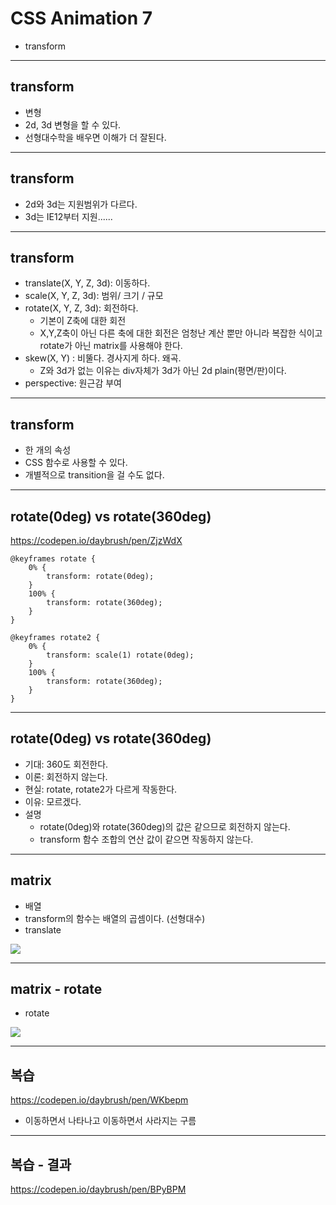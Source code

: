 # CSS Animation 7
* transform

---

## transform
* 변형
* 2d, 3d 변형을 할 수 있다.
* 선형대수학을 배우면 이해가 더 잘된다.

---
## transform
* 2d와 3d는 지원범위가 다르다.
* 3d는 IE12부터 지원......

---

## transform
* translate(X, Y, Z, 3d): 이동하다.
* scale(X, Y, Z, 3d): 범위/ 크기 / 규모
* rotate(X, Y, Z, 3d): 회전하다.
	* 기본이 Z축에 대한 회전
	* X,Y,Z축이 아닌 다른 축에 대한 회전은 엄청난 계산 뿐만 아니라 복잡한 식이고 rotate가 아닌 matrix를 사용해야 한다.
* skew(X, Y) : 비뚤다. 경사지게 하다. 왜곡.
	* Z와 3d가 없는 이유는 div자체가 3d가 아닌 2d plain(평면/판)이다.
* perspective: 원근감 부여

---

## transform
* 한 개의 속성
* CSS 함수로 사용할 수 있다.
* 개별적으로 transition을 걸 수도 없다.

---
## rotate(0deg) vs rotate(360deg)
https://codepen.io/daybrush/pen/ZjzWdX
```
@keyframes rotate {
    0% {
        transform: rotate(0deg);
    }
    100% {
        transform: rotate(360deg);
    }
}

@keyframes rotate2 {
    0% {
        transform: scale(1) rotate(0deg);
    }
    100% {
        transform: rotate(360deg);
    }
}
```

---
## rotate(0deg) vs rotate(360deg)
* 기대: 360도 회전한다.
* 이론: 회전하지 않는다.
* 현실: rotate, rotate2가 다르게 작동한다.
* 이유: 모르겠다.
* 설명
	* rotate(0deg)와  rotate(360deg)의 값은 같으므로 회전하지 않는다. 
	* transform 함수 조합의 연산 값이 같으면 작동하지 않는다.


---

## matrix
* 배열
* transform의 함수는 배열의 곱셈이다. (선형대수)
* translate

![](https://i.stack.imgur.com/Vb23q.png)

---
## matrix - rotate
* rotate

![](https://i.stack.imgur.com/W3hip.jpg)


---

## 복습
https://codepen.io/daybrush/pen/WKbepm

* 이동하면서 나타나고 이동하면서 사라지는 구름

---
## 복습 - 결과
https://codepen.io/daybrush/pen/BPyBPM

